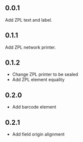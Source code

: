 ## 0.0.1

Add ZPL text and label.

## 0.1.1

Add ZPL network printer.

## 0.1.2

- Change ZPL printer to be sealed
- Add ZPL element equality

## 0.2.0

- Add barcode element

## 0.2.1

- Add field origin alignment
